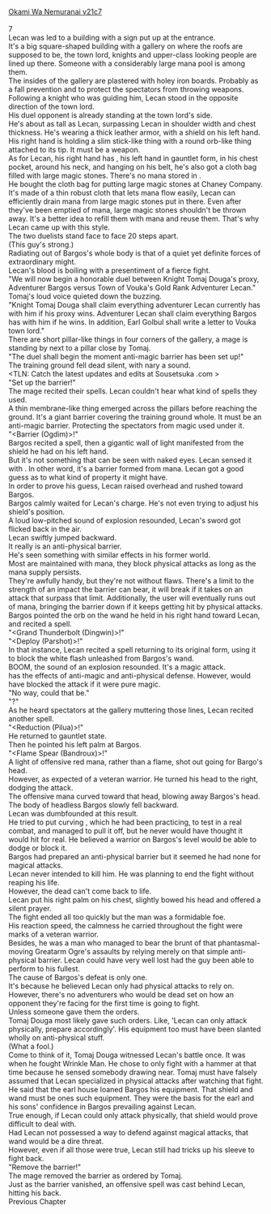 [Okami Wa Nemuranai v21c7](https://www.sousetsuka.com/2020/06/okami-wa-nemuranai-217.html)
<br/><br/>
7<br/>
Lecan was led to a building with a <Training Ground> sign put up at the entrance.<br/>
It's a big square-shaped building with a gallery on where the roofs are supposed to be, the town lord, knights and upper-class looking people are lined up there. Someone with a considerably large mana pool is among them. <br/>
The insides of the gallery are plastered with holey iron boards. Probably as a fall prevention and to protect the spectators from throwing weapons.<br/>
Following a knight who was guiding him, Lecan stood in the opposite direction of the town lord.<br/>
His duel opponent is already standing at the town lord's side.<br/>
He's about as tall as Lecan, surpassing Lecan in shoulder width and chest thickness. He's wearing a thick leather armor, with a shield on his left hand.<br/>
His right hand is holding a slim stick-like thing with a round orb-like thing attached to its tip. It must be a weapon.<br/>
As for Lecan, his right hand has <Sword of Agost>, his left hand <Shield of Wolkan> in gauntlet form, <Guardian Jewel of Zana> in his chest pocket, <Necklace of Intuador> around his neck, and <Dagger of Harut> hanging on his belt, he's also got a cloth bag filled with large magic stones. There's no mana stored in <Guardian Jewel of Zana>.<br/>
He bought the cloth bag for putting large magic stones at Chaney Company. It's made of a thin robust cloth that lets mana flow easily, Lecan can efficiently drain mana from large magic stones put in there. Even after they've been emptied of mana, large magic stones shouldn't be thrown away. It's a better idea to refill them with mana and reuse them. That's why Lecan came up with this style.<br/>
The two duelists stand face to face 20 steps apart.<br/>
(This guy's strong.)<br/>
Radiating out of Bargos's whole body is that of a quiet yet definite forces of extraordinary might.<br/>
Lecan's blood is boiling with a presentiment of a fierce fight.<br/>
"We will now begin a honorable duel between Knight Tomaj Douga's proxy, Adventurer Bargos versus Town of Vouka's Gold Rank Adventurer Lecan."<br/>
Tomaj's loud voice quieted down the buzzing.<br/>
"Knight Tomaj Douga shall claim everything adventurer Lecan currently has with him if his proxy wins. Adventurer Lecan shall claim everything Bargos has with him if he wins. In addition, Earl Golbul shall write a letter to Vouka town lord."<br/>
There are short pillar-like things in four corners of the gallery, a mage is standing by next to a pillar close by Tomaj.<br/>
"The duel shall begin the moment anti-magic barrier has been set up!"<br/>
The training ground fell dead silent, with nary a sound.<br/>
<TLN: Catch the latest updates and edits at Sousetsuka .com ><br/>
"Set up the barrier!"<br/>
The mage recited their spells. Lecan couldn't hear what kind of spells they used.<br/>
A thin membrane-like thing emerged across the pillars before reaching the ground. It's a giant barrier covering the training ground whole. It must be an anti-magic barrier. Protecting the spectators from magic used under it.<br/>
"<Barrier (Ogdim)>!"<br/>
Bargos recited a spell, then a gigantic wall of light manifested from the shield he had on his left hand.<br/>
But it's not something that can be seen with naked eyes. Lecan sensed it with <Mana Detection>. In other word, it's a barrier formed from mana. Lecan got a good guess as to what kind of property it might have.<br/>
In order to prove his guess, Lecan raised <Sword of Agost> overhead and rushed toward Bargos.<br/>
Bargos calmly waited for Lecan's charge. He's not even trying to adjust his shield's position.<br/>
A loud low-pitched sound of explosion resounded, Lecan's sword got flicked back in the air.<br/>
Lecan swiftly jumped backward.<br/>
It really is an anti-physical barrier.<br/>
He's seen something with similar effects in his former world.<br/>
Most are maintained with mana, they block physical attacks as long as the mana supply persists.<br/>
They're awfully handy, but they're not without flaws. There's a limit to the strength of an impact the barrier can bear, it will break if it takes on an attack that surpass that limit. Additionally, the user will eventually runs out of mana, bringing the barrier down if it keeps getting hit by physical attacks.<br/>
Bargos pointed the orb on the wand he held in his right hand toward Lecan, and recited a spell.<br/>
"<Grand Thunderbolt (Dingwin)>!"<br/>
"<Deploy (Parshot)>!"<br/>
In that instance, Lecan recited a spell returning <Shield of Wolkan> to its original form, using it to block the white flash unleashed from Bargos's wand.<br/>
BOOM, the sound of an explosion resounded. It's a magic attack.<br/>
<Shield of Wolkan> has the effects of anti-magic and anti-physical defense. However, <Necklace of Intuador> would have blocked the attack if it were pure magic.<br/>
"No way, could that be."<br/>
"<Shield of Wolkan>?"<br/>
As he heard spectators at the gallery muttering those lines, Lecan recited another spell.<br/>
"<Reduction (Pilua)>!"<br/>
He returned <Shield of Wolkan> to gauntlet state.<br/>
Then he pointed his left palm at Bargos.<br/>
"<Flame Spear (Bandroux)>!"<br/>
A light of offensive red mana, rather than a flame, shot out going for Bargo's head.<br/>
However, as expected of a veteran warrior. He turned his head to the right, dodging the attack.<br/>
The offensive mana curved toward that head, blowing away Bargos's head.<br/>
The body of headless Bargos slowly fell backward.<br/>
Lecan was dumbfounded at this result.<br/>
He tried to put curving <Flame Spear>, which he had been practicing, to test in a real combat, and managed to pull it off, but he never would have thought it would hit for real. He believed a warrior on Bargos's level would be able to dodge or block it.<br/>
Bargos had prepared an anti-physical barrier but it seemed he had none for magical attacks.<br/>
Lecan never intended to kill him. He was planning to end the fight without reaping his life.<br/>
However, the dead can't come back to life.<br/>
Lecan put his right palm on his chest, slightly bowed his head and offered a silent prayer.<br/>
The fight ended all too quickly but the man was a formidable foe. <br/>
His reaction speed, the calmness he carried throughout the fight were marks of a veteran warrior.<br/>
Besides, he was a man who managed to bear the brunt of that phantasmal-moving Greatarm Ogre's assaults by relying merely on that simple anti-physical barrier. Lecan could have very well lost had the guy been able to perform to his fullest.<br/>
The cause of Bargos's defeat is only one.<br/>
It's because he believed Lecan only had physical attacks to rely on.<br/>
However, there's no adventurers who would be dead set on how an opponent they're facing for the first time is going to fight.<br/>
Unless someone gave them the orders.<br/>
Tomaj Douga most likely gave such orders. Like, 'Lecan can only attack physically, prepare accordingly'. His equipment too must have been slanted wholly on anti-physical stuff.<br/>
(What a fool.)<br/>
Come to think of it, Tomaj Douga witnessed Lecan's battle once. It was when he fought Wrinkle Man. He chose to only fight with a hammer at that time because he sensed somebody drawing near. Tomaj must have falsely assumed that Lecan specialized in physical attacks after watching that fight.<br/>
He said that the earl house loaned Bargos his equipment. That shield and wand must be ones such equipment. They were the basis for the earl and his sons' confidence in Bargos prevailing against Lecan.<br/>
True enough, if Lecan could only attack physically, that shield would prove difficult to deal with.<br/>
Had Lecan not possessed a way to defend against magical attacks, that wand would be a dire threat. <br/>
However, even if all those were true, Lecan still had tricks up his sleeve to fight back.<br/>
"Remove the barrier!"<br/>
The mage removed the barrier as ordered by Tomaj.<br/>
Just as the barrier vanished, an offensive spell was cast behind Lecan, hitting his back.<br/>
Previous Chapter<br/>
